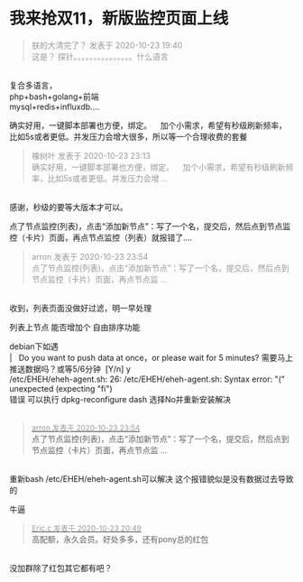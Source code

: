 # 我来抢双11，新版监控页面上线


<div class="quote"><blockquote><font color="#999999">朕的大清完了？ 发表于 2020-10-23 19:40</font><br />
<font color="#999999">这是？ 探针。。。。。。。。。。。。。。。什么语言</font></blockquote></div><br />
复合多语言，<br />
php+bash+golang+前端<br />
mysql+redis+influxdb....

确实好用，一键脚本部署也方便，绑定。&nbsp; &nbsp; 加个小需求，希望有秒级刷新频率，比如5s或者更低。并发压力会增大很多，所以等一个合理收费的套餐

<div class="quote"><blockquote><font color="#999999">橡树叶 发表于 2020-10-23 23:13</font><br />
<font color="#999999">确实好用，一键脚本部署也方便，绑定。&nbsp; &nbsp; 加个小需求，希望有秒级刷新频率，比如5s或者更低。并发压力会增 ...</font></blockquote></div><br />
感谢，秒级的要等大版本才可以。

点了节点监控(列表)，点击“添加新节点”：写了一个名，提交后，然后点到节点监控（卡片）页面，再点节点监控（列表）就报错了....<br />
<img id="aimg_HX0Mq" onclick="zoom(this, this.src, 0, 0, 0)" class="zoom" src="https://cdn.jsdelivr.net/gh/Arronlong/cdn@master/blogImg/20201023235108.png" onmouseover="img_onmouseoverfunc(this)" onload="thumbImg(this)" border="0" alt="" />

<div class="quote"><blockquote><font color="#999999">arron 发表于 2020-10-23 23:54</font><br />
<font color="#999999">点了节点监控(列表)，点击“添加新节点”：写了一个名，提交后，然后点到节点监控（卡片）页面，再点节点监 ...</font></blockquote></div><br />
收到，列表页面没做好过滤，明一早处理

列表上节点 能否增加个 自由排序功能

debian下如遇<br />
|&nbsp; &nbsp;Do you want to push data at once，or please wait for 5 minutes? 需要马上推送数据吗？或等5/6分钟&nbsp;&nbsp;[Y/n] y<br />
/etc/EHEH/eheh-agent.sh: 26: /etc/EHEH/eheh-agent.sh: Syntax error: &quot;(&quot; unexpected (expecting &quot;fi&quot;)<br />
错误 可以执行 dpkg-reconfigure dash 选择No并重新安装解决<br />
<br />


<div class="quote"><blockquote><font size="2"><a href="https://www.hostloc.com/forum.php?mod=redirect&amp;goto=findpost&amp;pid=9343934&amp;ptid=757736" target="_blank"><font color="#999999">arron 发表于 2020-10-23 23:54</font></a></font><br />
点了节点监控(列表)，点击“添加新节点”：写了一个名，提交后，然后点到节点监控（卡片）页面，再点节点监 ...</blockquote></div><br />
重新bash /etc/EHEH/eheh-agent.sh可以解决 这个报错貌似是没有数据过去导致的

牛逼

<div class="quote"><blockquote><font size="2"><a href="https://www.hostloc.com/forum.php?mod=redirect&amp;goto=findpost&amp;pid=9343155&amp;ptid=757736" target="_blank"><font color="#999999">Eric.c 发表于 2020-10-23 20:49</font></a></font><br />
高配额，永久会员。好处多多，还有pony总的红包</blockquote></div><br />
没加群除了红包其它都有吧？<img src="static/image/smiley/yct/011.gif" smilieid="33" border="0" alt="" />
